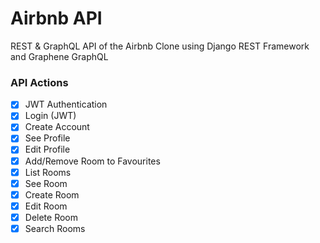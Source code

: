 # Airbnb API

REST & GraphQL API of the Airbnb Clone using Django REST Framework and Graphene GraphQL

### API Actions

- [x] JWT Authentication
- [x] Login (JWT)
- [x] Create Account
- [x] See Profile
- [x] Edit Profile
- [x] Add/Remove Room to Favourites
- [x] List Rooms
- [x] See Room
- [x] Create Room
- [x] Edit Room
- [x] Delete Room
- [x] Search Rooms
